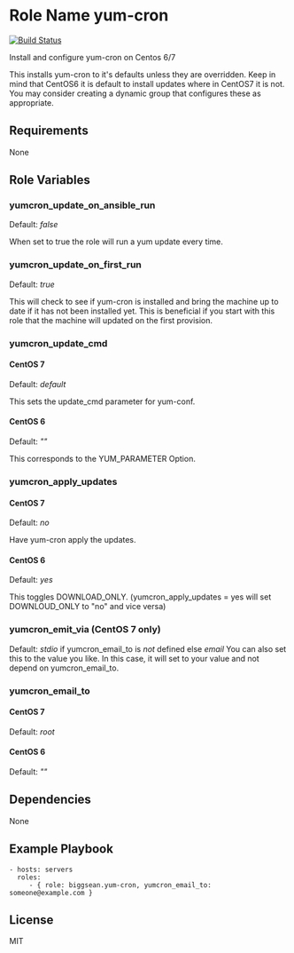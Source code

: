 Role Name yum-cron
=========
[![Build Status](https://travis-ci.org/biggsean/ansible-role-yum-cron.svg?branch=master)](https://travis-ci.org/biggsean/ansible-role-yum-cron)

Install and configure yum-cron on Centos 6/7

This installs yum-cron to it's defaults unless they are overridden.  Keep in mind that CentOS6 it is default to install updates where in CentOS7 it is not.  You may consider creating a dynamic group that configures these as appropriate.

Requirements
------------

None

Role Variables
--------------

### yumcron_update_on_ansible_run
Default: *false*

When set to true the role will run a yum update every time.

### yumcron_update_on_first_run
Default: *true*

This will check to see if yum-cron is installed and bring the machine up to date if it has not been installed yet.  This is beneficial if you start with this role that the machine will updated on the first provision.

### yumcron_update_cmd
#### CentOS 7
Default: *default*

This sets the update_cmd parameter for yum-conf.

#### CentOS 6
Default: *""*

This corresponds to the YUM_PARAMETER Option.
### yumcron_apply_updates
#### CentOS 7
Default: *no*

Have yum-cron apply the updates.
#### CentOS 6
Default: *yes*

This toggles DOWNLOAD_ONLY.  (yumcron_apply_updates = yes will set DOWNLOUD_ONLY to "no" and vice versa)
### yumcron_emit_via (CentOS 7 only)
Default: *stdio* if yumcron_email_to is _not_ defined else *email*
You can also set this to the value you like.  In this case, it will set to your value and not depend on yumcron_email_to.

### yumcron_email_to
#### CentOS 7
Default: *root*
#### CentOS 6
Default: *""*

Dependencies
------------

None

Example Playbook
----------------


    - hosts: servers
      roles:
         - { role: biggsean.yum-cron, yumcron_email_to: someone@example.com }

License
-------

MIT

